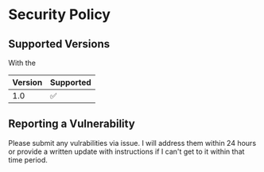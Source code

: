 # Security Policy

## Supported Versions

With the 

| Version | Supported          |
| ------- | ------------------ |
| 1.0     | :white_check_mark:   |

## Reporting a Vulnerability

Please submit any vulrabilities via issue. I will address them within 24 hours or provide a written update with instructions if I can't get to it within that time period. 
